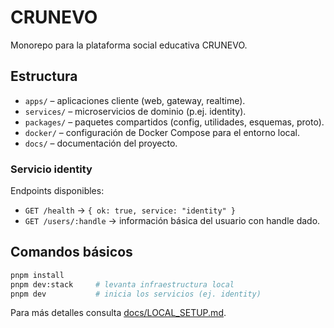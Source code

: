# CRUNEVO

Monorepo para la plataforma social educativa CRUNEVO.

## Estructura
- `apps/` – aplicaciones cliente (web, gateway, realtime).
- `services/` – microservicios de dominio (p.ej. identity).
- `packages/` – paquetes compartidos (config, utilidades, esquemas, proto).
- `docker/` – configuración de Docker Compose para el entorno local.
- `docs/` – documentación del proyecto.

### Servicio identity
Endpoints disponibles:
- `GET /health` → `{ ok: true, service: "identity" }`
- `GET /users/:handle` → información básica del usuario con handle dado.

## Comandos básicos
```bash
pnpm install
pnpm dev:stack     # levanta infraestructura local
pnpm dev           # inicia los servicios (ej. identity)
```

Para más detalles consulta [docs/LOCAL_SETUP.md](./docs/LOCAL_SETUP.md).
